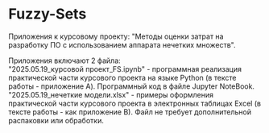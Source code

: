 # Fuzzy-Sets
Приложения к курсовому проекту:  "Методы оценки затрат на разработку ПО с использованием аппарата нечетких множеств".

Приложения включают 2 файла:  
"2025.05.19_курсовой проект_FS.ipynb" - программная реализация практической части курсового проекта на языке Python  (в тексте работы - приложение А). Программный код  в файле Jupyter NoteBook.    
"2025.05.19_нечеткие модели.xlsx" - примеры оформления практической части курсового проекта в электронных таблицах Excel  (в тексте работы - как приложение B). Файл не требует дополнительной распаковки или обработки.  
